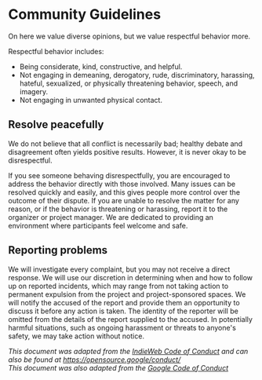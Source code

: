 # Community Guidelines

On here we value diverse opinions, but we value respectful behavior more.

Respectful behavior includes:

* Being considerate, kind, constructive, and helpful.
* Not engaging in demeaning, derogatory, rude, discriminatory, harassing, hateful, sexualized, or
  physically threatening behavior, speech, and imagery.
* Not engaging in unwanted physical contact.

## Resolve peacefully

We do not believe that all conflict is necessarily bad; healthy debate and
disagreement often yields positive results. However, it is never okay to be
disrespectful.

If you see someone behaving disrespectfully, you are encouraged to address the
behavior directly with those involved. Many issues can be resolved quickly and
easily, and this gives people more control over the outcome of their dispute.
If you are unable to resolve the matter for any reason, or if the behavior is
threatening or harassing, report it to the organizer or project manager. 
We are dedicated to providing an environment where participants feel welcome and safe.

## Reporting problems

We will investigate every complaint, but you may not receive a direct response.
We will use our discretion in determining when and how to follow up on reported
incidents, which may range from not taking action to permanent expulsion from
the project and project-sponsored spaces. We will notify the accused of the
report and provide them an opportunity to discuss it before any action is
taken. The identity of the reporter will be omitted from the details of the
report supplied to the accused. In potentially harmful situations, such as
ongoing harassment or threats to anyone's safety, we may take action without
notice.

*This document was adapted from the [IndieWeb Code of Conduct][1] and can also
be found at <https://opensource.google/conduct/>*
<br>
*This document was also adapted from the [Google Code of Conduct][0]*

[0]: https://opensource.google/conduct/
[1]: https://indieweb.org/code-of-conduct
